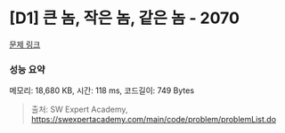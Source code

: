 # [D1] 큰 놈, 작은 놈, 같은 놈 - 2070 

[문제 링크](https://swexpertacademy.com/main/code/problem/problemDetail.do?contestProbId=AV5QQ6qqA40DFAUq) 

### 성능 요약

메모리: 18,680 KB, 시간: 118 ms, 코드길이: 749 Bytes



> 출처: SW Expert Academy, https://swexpertacademy.com/main/code/problem/problemList.do